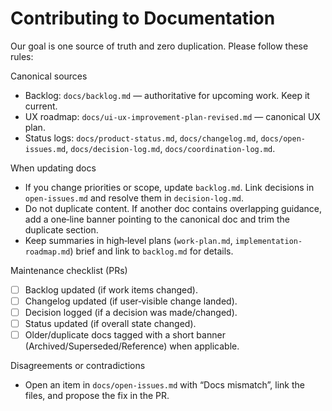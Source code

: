 # Contributing to Documentation

Our goal is one source of truth and zero duplication. Please follow these rules:

Canonical sources
- Backlog: `docs/backlog.md` — authoritative for upcoming work. Keep it current.
- UX roadmap: `docs/ui-ux-improvement-plan-revised.md` — canonical UX plan.
- Status logs: `docs/product-status.md`, `docs/changelog.md`, `docs/open-issues.md`, `docs/decision-log.md`, `docs/coordination-log.md`.

When updating docs
- If you change priorities or scope, update `backlog.md`. Link decisions in `open-issues.md` and resolve them in `decision-log.md`.
- Do not duplicate content. If another doc contains overlapping guidance, add a one‑line banner pointing to the canonical doc and trim the duplicate section.
- Keep summaries in high‑level plans (`work-plan.md`, `implementation-roadmap.md`) brief and link to `backlog.md` for details.

Maintenance checklist (PRs)
- [ ] Backlog updated (if work items changed).
- [ ] Changelog updated (if user‑visible change landed).
- [ ] Decision logged (if a decision was made/changed).
- [ ] Status updated (if overall state changed).
- [ ] Older/duplicate docs tagged with a short banner (Archived/Superseded/Reference) when applicable.

Disagreements or contradictions
- Open an item in `docs/open-issues.md` with “Docs mismatch”, link the files, and propose the fix in the PR.
